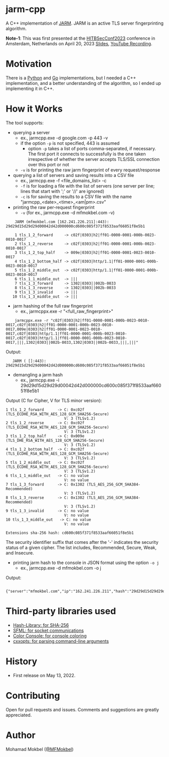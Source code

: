 # jarm-cpp

A C++ implementation of [JARM](https://engineering.salesforce.com/easily-identify-malicious-servers-on-the-internet-with-jarm-e095edac525a). JARM is an active TLS server fingerprinting algorithm.

**Note-1**: This was first presented at the [HITBSecConf2023](https://conference.hitb.org/hitbsecconf2023ams/session/commsec-exploring-jarm-an-active-tls-fingerprinting-algorithm/) conference in Amsterdam, Netherlands on April 20, 2023 [Slides](https://www.mfmokbel.com/wp-content/uploads/2024/01/exploring_jarm_mfmokbel.pdf), [YouTube Recording](https://www.youtube.com/watch?v=MbgM4G1Ixv0).

# Motivation

There is a [Python](https://github.com/salesforce/jarm) and [Go](https://github.com/RumbleDiscovery/jarm-go) implementations, but I needed a C++ implementation, and a better understanding of the algorithm, so I ended up implementing it in C++.

# How it Works

The tool supports:
* querying a server
  - ex., jarmcpp.exe -d google.com -p 443 -v
  - if the option `-p` is not specified, 443 is assumed
    - option `-p` takes a list of ports comma-separated, if necessary. The first port it connects to successfully is the one taken irrespective of whether the server accepts TLS/SSL connection over this port or not
  - `-v` is for printing the raw jarm fingerprint of every request/response
* querying a list of servers and saving results into a CSV file
  - ex., jarmcpp.exe -f <file_domains_list> -c
  - `-f` is for loading a file with the list of servers (one server per line; lines that start with ';' or '//' are ignored)
  - `-c` is for saving the results to a CSV file with the name "jarmcpp\_\<date\>\_\<time\>\_<am|pm>.csv"
* printing the raw per-request fingerprint
   - `-v` (for ex., jarmcpp.exe -d mfmokbel.com -v)
``` 
    JARM (mfmokbel.com [162.241.226.211]:443): 29d29d15d29d29d00042d42d000000cd600c085f371f8533aaf66051f8e5b1

    1 tls_1_2_forward     -> c02f|0303|h2|ff01-0000-0001-000b-0023-0010-0017
    2 tls_1_2_reverse     -> c02f|0303|h2|ff01-0000-0001-000b-0023-0010-0017
    3 tls_1_2_top_half    -> 009e|0303|h2|ff01-0000-0001-0023-0010-0017
    4 tls_1_2_bottom_half -> c02f|0303|http/1.1|ff01-0000-0001-000b-0023-0010-0017
    5 tls_1_2_middle_out  -> c02f|0303|http/1.1|ff01-0000-0001-000b-0023-0010-0017
    6 tls_1_1_middle_out  -> |||
    7 tls_1_3_forward     -> 1302|0303||002b-0033
    8 tls_1_3_reverse     -> 1302|0303||002b-0033
    9 tls_1_3_invalid     -> |||
   10 tls_1_3_middle_out  -> |||
```
* jarm hashing of the full raw fingerprint
  - ex., jarmcppx.exe -r "<full_raw_fingerprint>"
``` 
    jarmcppx.exe -r "c02f|0303|h2|ff01-0000-0001-000b-0023-0010-0017,c02f|0303|h2|ff01-0000-0001-000b-0023-0010-0017,009e|0303|h2|ff01-0000-0001-0023-0010-0017,c02f|0303|http/1.1|ff01-0000-0001-000b-0023-0010-0017,c02f|0303|http/1.1|ff01-0000-0001-000b-0023-0010-0017,|||,1302|0303||002b-0033,1302|0303||002b-0033,|||,|||" 
```
 Output:
 ```
    JARM ( []:443): 29d29d15d29d29d00042d42d000000cd600c085f371f8533aaf66051f8e5b1
 ```
 * demangling a jarm hash
   - ex., jarmcpp.exe -i 29d29d15d29d29d00042d42d000000cd600c085f371f8533aaf66051f8e5b1
 
 Output (C for Cipher, V for TLS minor version):
 ```
 1 tls_1_2_forward      -> C: 0xc02f (TLS_ECDHE_RSA_WITH_AES_128_GCM_SHA256-Secure)
                           V: 3 (TLSv1.2)
 2 tls_1_2_reverse      -> C: 0xc02f (TLS_ECDHE_RSA_WITH_AES_128_GCM_SHA256-Secure)
                           V: 3 (TLSv1.2)
 3 tls_1_2_top_half     -> C: 0x009e (TLS_DHE_RSA_WITH_AES_128_GCM_SHA256-Secure)
                           V: 3 (TLSv1.2)
 4 tls_1_2_bottom_half  -> C: 0xc02f (TLS_ECDHE_RSA_WITH_AES_128_GCM_SHA256-Secure)
                           V: 3 (TLSv1.2)
 5 tls_1_2_middle_out   -> C: 0xc02f (TLS_ECDHE_RSA_WITH_AES_128_GCM_SHA256-Secure)
                           V: 3 (TLSv1.2)
 6 tls_1_1_middle_out   -> C: no value
                           V: no value
 7 tls_1_3_forward      -> C: 0x1302 (TLS_AES_256_GCM_SHA384-Recommended)
                           V: 3 (TLSv1.2)
 8 tls_1_3_reverse      -> C: 0x1302 (TLS_AES_256_GCM_SHA384-Recommended)
                           V: 3 (TLSv1.2)
 9 tls_1_3_invalid      -> C: no value
                           V: no value
10 tls_1_3_middle_out   -> C: no value
                           V: no value

Extensions sha-256 hash: cd600c085f371f8533aaf66051f8e5b1
 ```
 The security identifier suffix that comes after the '-' indicates the security status of a given cipher. The list includes, Recommended, Secure, Weak, and Insecure.
 
  * printing jarm hash to the console in JSON format using the option `-o j`
    - ex., jarmcpp.exe -d mfmokbel.com -o j

Output:
 ```
    {"server":"mfmokbel.com","ip":"162.241.226.211","hash":"29d29d15d29d29d00042d42d000000cd600c085f371f8533aaf66051f8e5b1"}
 ```

# Third-party libraries used

- [Hash-Library: for SHA-256](https://github.com/stbrumme/hash-library)
- [SFML: for socket communications](https://www.sfml-dev.org/index.php)
- [Color Console: for console coloring](https://github.com/imfl/color-console)
- [cxxopts: for parsing command-line arguments](https://github.com/jarro2783/cxxopts)
 
# History
 
 - First release on May 13, 2022.
 
# Contributing

Open for pull requests and issues. Comments and suggestions are greatly appreciated.

# Author

Mohamad Mokbel ([@MFMokbel](https://twitter.com/MFMokbel))
